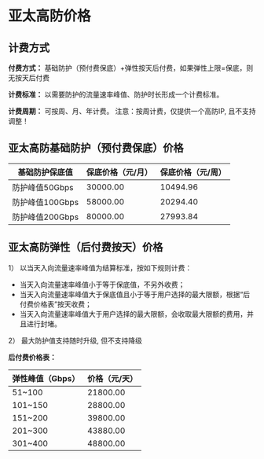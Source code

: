 

# 亚太高防价格

## 计费方式

**付费方式：** 基础防护（预付费保底）+弹性按天后付费，如果弹性上限=保底，则无按天后付费

**计费标准：** 以需要防护的流量速率峰值、防护时长形成一个计费标准。

**计费周期：** 可按周、月、年计费。
    注意：按周计费，仅提供一个高防IP, 且不支持调整！

## 亚太高防基础防护（预付费保底）价格

| 基础防护保底值  | 保底价格（元/月） | 保底价格（元/周） |
| --------------- | ----------------- | ----------------- |
| 防护峰值50Gbps  | 30000.00          | 10494.96          |
| 防护峰值100Gbps | 58000.00          | 20294.40          |
| 防护峰值200Gbps | 80000.00          | 27993.84          |

## 亚太高防弹性（后付费按天）价格

1） 以当天入向流量速率峰值为结算标准，按如下规则计费：

  - 当天入向流量速率峰值小于等于保底值，不另外收费；
  - 当天入向流量速率峰值大于保底值且小于等于用户选择的最大限额，根据“后付费价格表”按天收费；
  - 当天入向流量速率峰值大于用户选择的最大限额，会收取最大限额的费用，并且进行封堵。

2） 最大防护值支持随时升级, 但不支持降级


**后付费价格表：**

| 弹性峰值（Gbps） | 价格（元/天） |
| ---------- | ------- |
| 51~100    | 21800.00 |
| 101~150  | 28800.00 |
| 151~200 | 39800.00 |
| 201~300 | 43880.00 |
| 301~400 | 48800.00 |



